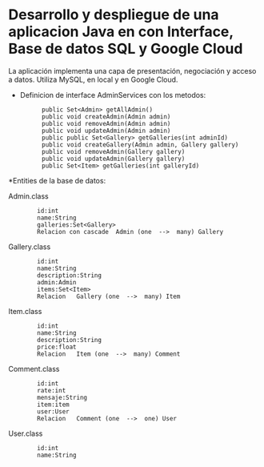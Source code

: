 Desarrollo y despliegue de una aplicacion Java en con Interface, Base de datos SQL y Google Cloud
=================================================================================================

La aplicación implementa una capa de presentación, negociación y acceso a datos.
Utiliza MySQL, en local y en Google Cloud.

* Definicion de interface AdminServices con los metodos:

           
     		public Set<Admin> getAllAdmin()
     		public void createAdmin(Admin admin)
     		public void removeAdmin(Admin admin)
     		public void updateAdmin(Admin admin)
     		public public Set<Gallery> getGalleries(int adminId)
     		public void createGallery(Admin admin, Gallery gallery)
     		public void removeAdmin(Gallery gallery)
     		public void updateAdmin(Gallery gallery)
     		public Set<Item> getGalleries(int galleryId)



*Entities de la base de datos:

	
Admin.class
           
     		id:int
     		name:String
     		galleries:Set<Gallery>
     		Relacion con cascade  Admin (one  -->  many) Gallery
	
Gallery.class
           
     		id:int
     		name:String
     		description:String
     		admin:Admin
     		items:Set<Item>
     		Relacion   Gallery (one  -->  many) Item
	
Item.class    		
    
     		id:int
     		name:String
     		description:String
     		price:float
     		Relacion   Item (one  -->  many) Comment
		
Comment.class
    
     		id:int    
     		rate:int
     		mensaje:String    
     		item:item    
     		user:User    
     		Relacion   Comment (one  -->  one) User

User.class
    
     		id:int
     		name:String



